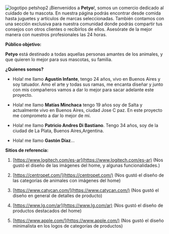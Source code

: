![logotipo petshop2](https://user-images.githubusercontent.com/85649241/124056716-9c2b4700-d9fc-11eb-8a0d-26a8033ef8fd.png)
¡Bienvenidos a **Petyo**!, somos un comercio dedicado al cuidado de tu mascota. En nuestra página podrás encontrar desde comida hasta juguetes y artículos de marcas seleccionadas. También contamos con una sección exclusiva para nuestra comunidad donde podrás compartir tus consejos con otros clientes o recibirlos de ellos. Asesórate de la mejor manera con nuestros profesionales las 24 horas.

**Público objetivo:**

**Petyo** está destinado a todas aquellas personas amantes de los animales, y que quieren lo mejor para sus mascotas, su familia.

**¿Quienes somos?**
- Hola! me llamo **Agustín Infante**, tengo 24 años, vivo en Buenos Aires y soy tatuador. Amo el arte y todas sus ramas, me encanta diseñar y junto con mis compañeros vamos a dar lo mejor para sacar adelante este proyecto.

- Hola! me llamo **Matías Minchaca** tengo 19 años soy de Salta y actualmente vivo en Buenos Aires, ciudad Jose C paz. En este proyecto me comprometo a dar lo mejor de mí.

- Hola! me llamo **Patricio Andres Di Bastiano**. Tengo 34 años, soy de la ciudad de La Plata, Buenos Aires,Argentina.

- Hola! me llamo **Gastón Díaz**...

**Sitios de referencia:**

1. [https://www.logitech.com/es-ar](https://www.logitech.com/es-ar) (Nos gustó el diseño de las imágenes del home, y algunas funcionalidades.)

1. [https://centropet.com/](https://centropet.com/) (Nos gustó el diseño de las categorías de animales con imágenes del home)

1. [https://www.catycan.com/](https://www.catycan.com/) (Nos gustó el diseño en general de detalles de producto)

1. [https://www.lg.com/ar](https://www.lg.com/ar) (Nos gustó el diseño de productos destacados del home)

1. [https://www.apple.com/](https://www.apple.com/) (Nos gustó el diseño minimalista en los logos de categorías de productos)
